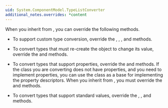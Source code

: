 ```yaml
---
uid: System.ComponentModel.TypeListConverter
additional_notes.overrides: *content
---
```


<p>When you inherit from <xref href="System.ComponentModel.TypeListConverter"></xref>, you can override the following methods.  
  
-   To support custom type conversion, override the <xref href="System.ComponentModel.TypeConverter.CanConvertFrom(System.Type)"></xref>, <xref href="System.ComponentModel.TypeConverter.CanConvertTo(System.Type)"></xref>, <xref href="System.ComponentModel.TypeConverter.ConvertFrom(System.Object)"></xref>, and <xref href="System.ComponentModel.TypeConverter.ConvertTo(System.Object,System.Type)"></xref> methods.  
  
-   To convert types that must re-create the object to change its value, override the <xref href="System.ComponentModel.TypeConverter.CreateInstance(System.Collections.IDictionary)"></xref> and <xref href="System.ComponentModel.TypeConverter.GetCreateInstanceSupported"></xref> methods.  
  
-   To convert types that support properties, override the <xref href="System.ComponentModel.TypeConverter.GetProperties(System.Object)"></xref> and <xref href="System.ComponentModel.TypeConverter.GetPropertiesSupported"></xref> methods. If the class you are converting does not have properties, and you need to implement properties, you can use the <xref href="System.ComponentModel.TypeConverter.SimplePropertyDescriptor"></xref> class as a base for implementing the property descriptors. When you inherit from <xref href="System.ComponentModel.TypeConverter.SimplePropertyDescriptor"></xref>, you must override the <xref href="System.ComponentModel.PropertyDescriptor.GetValue(System.Object)"></xref> and <xref href="System.ComponentModel.PropertyDescriptor.SetValue(System.Object,System.Object)"></xref> methods.  
  
-   To convert types that support standard values, override the <xref href="System.ComponentModel.TypeConverter.GetStandardValues"></xref>, <xref href="System.ComponentModel.TypeConverter.GetStandardValuesExclusive"></xref>, <xref href="System.ComponentModel.TypeConverter.GetStandardValuesSupported"></xref> and <xref href="System.ComponentModel.TypeConverter.IsValid(System.Object)"></xref> methods.</p>



